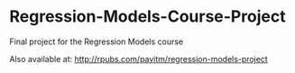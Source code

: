 # Regression-Models-Course-Project
Final project for the Regression Models course

Also available at: http://rpubs.com/pavitm/regression-models-project
